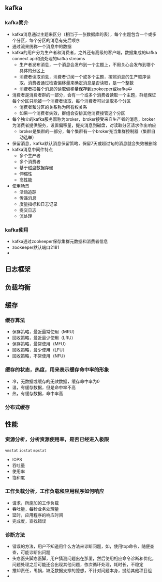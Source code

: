 ## kafka
### kafka简介
* kafka消息通过主题来区分（相当于一张数据库的表），每个主题包含一个或多个分区，每个分区的消息有先后顺序
* 通过流来统称一个消息中的数据
* kafka的用户分为生产者和消费者，之外还有高级的客户端，数据集成的kafka connect api和流处理的kafka streams
  * 生产者发布消息，一个消息会发布到一个主题上，不用关心会发布到哪个具体的分区上
  * 消费者读取消息，消费者订阅一个或多个主题，按照消息的生产顺序读取，消费者通过检查偏移量来确定消息是否读取，是一个整数
  * 消费者把每个消息的读取偏移量保存到zookeeper或kafka中
* 消费者是消费者群的一部分，会有一个或多个消费者读取一个主题，群组保证每个分区只能被一个消费者读取，每个消费者可以读取多个分区
  * 消费者和分区的关系称为所有权关系
  * 如果一个消费者失效，群组会安排其他消费接管这个分区
* 每个独立的kafka服务器称为broker，broker接受来自生产者的消息，broker为消费者提供服务，设置偏移量，提交消息到磁盘，对读取分区请求作出响应
  * broker是集群的一部分，每个集群有一个broker充当集群控制器（集群自动选举）
* 保留消息，kafka默认消息保留策略，保留7天或超过1g的消息就会失效被删除
* kafka消息中间件特点
  * 多个生产者
  * 多个消费者
  * 基于磁盘数据存储
  * 伸缩性
  * 高性能
* 使用场景
  * 活动追踪
  * 传递消息
  * 度量指标和日志记录
  * 提交日志
  * 流处理
### kafka使用
* kafka通过zookeeper保存集群元数据和消费者信息
* zookeeper默认端口2181
* 
## 日志框架
## 负载均衡
## 缓存
### 缓存算法
* 保存策略，最近最常使用（MRU）
* 回收策略，最近最少使用（LRU）
* 保存策略，最常使用（MFU）
* 回收策略，最少使用（LFU）
* 回收策略，不常使用（NFU）
### 缓存的状态，热度，用来表示缓存命中率的形象
* 冷，无数据或缓存的无效数据，缓存命中率为0
* 温，有缓存数据，但是命中率不高
* 热，有缓存数据，命中率高

### 分布式缓存

## 性能
### 资源分析，分析资源使用率，是否已经进入极限
`vmstat` `iostat` `mpstat`
* IOPS
* 吞吐量
* 使用率
* 饱和度
### 工作负载分析，工作负载和应用程序如何响应
* 请求，所施加的工作负载
* 吞吐量，每秒业务处理量
* 延时，应用程序的响应时间
* 完成度，查找错误

### 诊断方法
* 错误的方法，用户不知道用什么方法来诊断问题，如，使用top命令，随便查查，可能诊断出问题
* 头疼医头脚疼医脚，用户猜测问题出在那里，然后使用相应命令诊断和优化，问题处理之后可能还会出现其他问题，依次循环处理，耗时长，不稳定
* 推卸责任，甩锅，缺乏数据支撑的臆想，不针对问题本身，抛给其他项目组
* 